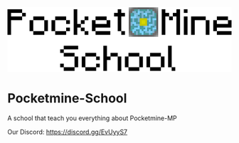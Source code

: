 ![pocketmineschool](img/pocketmineschool.png)

# Pocketmine-School
A school that teach you everything about Pocketmine-MP

Our Discord: https://discord.gg/EvUyyS7
